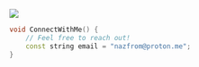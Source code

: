 ![](https://komarev.com/ghpvc/?username=nazzzzzzzzzzzzzz)
```cpp
void ConnectWithMe() {
    // Feel free to reach out!
    const string email = "nazfrom@proton.me";
}
```

